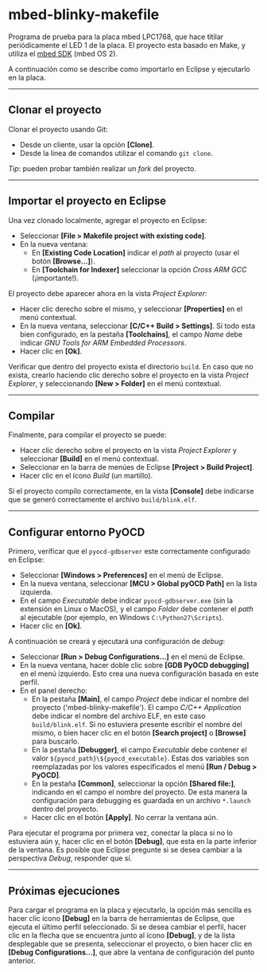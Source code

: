 # mbed-blinky-makefile
Programa de prueba para la placa mbed LPC1768, que hace titilar periódicamente el LED 1 de la placa. El proyecto esta basado en Make, y utiliza el [mbed SDK](https://developer.mbed.org/users/mbed_official/code/mbed/) (mbed OS 2).

A continuación como se describe como importarlo en Eclipse y ejecutarlo en la placa.

---

## Clonar el proyecto
Clonar el proyecto usando Git:
* Desde un cliente, usar la opción **[Clone]**.
* Desde la linea de comandos utilizar el comando `git clone`.

*Tip*: pueden probar también realizar un *fork* del proyecto.

---

## Importar el proyecto en Eclipse
Una vez clonado localmente, agregar el proyecto en Eclipse:
* Seleccionar **[File > Makefile project with existing code]**. 
* En la nueva ventana:
    * En **[Existing Code Location]** indicar el *path* al proyecto (usar el botón **[Browse...]**).
    * En **[Toolchain for Indexer]** seleccionar la opción *Cross ARM GCC* (¡importante!).

El proyecto debe aparecer ahora en la vista *Project Explorer*: 
* Hacer clic derecho sobre el mismo, y seleccionar **[Properties]** en el menú contextual.
* En la nueva ventana, seleccionar **[C/C++ Build > Settings]**. Si todo esta bien configurado, en la pestaña **[Toolchains]**, el campo *Name* debe indicar *GNU Tools for ARM Embedded Processors*.
* Hacer clic en **[Ok]**.

Verificar que dentro del proyecto exista el directorio `build`. En caso que no exista, crearlo haciendo clic derecho sobre el proyecto en la vista *Project Explorer*, y seleccionando **[New > Folder]** en el menú contextual.

---

## Compilar
Finalmente, para compilar el proyecto se puede:
* Hacer clic derecho sobre el proyecto en la vista *Project Explorer* y seleccionar **[Build]** en el menú contextual.
* Seleccionar en la barra de menúes de Eclipse **[Project > Build Project]**.
* Hacer clic en el ícono *Build* (un martillo).

Si el proyecto compilo correctamente, en la vista **[Console]** debe indicarse que se generó correctamente el archivo `build/blink.elf`.

---

## Configurar entorno PyOCD
Primero, verificar que el `pyocd-gdbserver` este correctamente configurado en Eclipse:
* Seleccionar **[Windows > Preferences]** en el menú de Eclipse.
* En la nueva ventana, seleccionar **[MCU > Global pyOCD Path]** en la lista izquierda.
* En el campo *Executable* debe indicar `pyocd-gdbserver.exe` (sin la extensión en Linux o MacOS), y el campo *Folder* debe contener el *path* al ejecutable (por ejemplo, en Windows `C:\Python27\Scripts`).
* Hacer clic en **[Ok]**.

A continuación se creará y ejecutará una configuración de *debug*:
* Seleccionar **[Run > Debug Configurations...]** en el menú de Eclipse.
* En la nueva ventana, hacer doble clic sobre **[GDB PyOCD debugging]** en el menú izquierdo. Esto crea una nueva configuración basada en este perfil.
* En el panel derecho:
    * En la pestaña **[Main]**, el campo *Project* debe indicar el nombre del proyecto ('mbed-blinky-makefile'). El campo *C/C++ Application* debe indicar el nombre del archivo ELF, en este caso `build/blink.elf`. Si no estuviera presente escribir el nombre del mismo, o bien hacer clic en el botón **[Search project]** o **[Browse]** para buscarlo.
    * En la pestaña **[Debugger]**, el campo *Executable* debe contener el valor `${pyocd_path}\${pyocd_executable}`. Estas dos variables son reemplazadas por los valores especificados el menú **[Run / Debug > PyOCD]**.
    * En la pestaña **[Common]**, seleccionar la opción **[Shared file:]**, indicando en el campo el nombre del proyecto. De esta manera la configuración para debugging es guardada en un archivo `*.launch` dentro del proyecto.
    * Hacer clic en el botón **[Apply]**. No cerrar la ventana aún.
    
Para ejecutar el programa por primera vez, conectar la placa si no lo estuviera aún y, hacer clic en el botón **[Debug]**, que esta en la parte inferior de la ventana. Es posible que Eclipse pregunte si se desea cambiar a la perspectiva *Debug*, responder que sí.

---
    
## Próximas ejecuciones
Para cargar el programa en la placa y ejecutarlo, la opción más sencilla es hacer clic ícono **[Debug]** en la barra de herramientas de Eclipse, que ejecuta el último perfil seleccionado. Si se desea cambiar el perfil, hacer clic en la flecha que se encuentra junto al ícono **[Debug]**, y de la lista desplegable que se presenta, seleccionar el proyecto, o bien hacer clic en **[Debug Configurations...]**, que abre la ventana de configuración del punto anterior.



